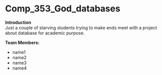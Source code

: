 # Comp_353_God_databases

**Introduction**
<br >
Just a couple of starving students trying to make ends meet with a project about database for academic purpose.

**Team Members:**
- name1
- name2
- name3
- name4

